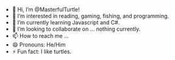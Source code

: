 - 👋 Hi, I’m @MasterfulTurtle!
- 👀 I’m interested in reading, gaming, fishing, and programming.
- 🌱 I’m currently learning Javascript and C#.
- 💞️ I’m looking to collaborate on ... nothing currently.
- 📫 How to reach me ...
- 😄 Pronouns: He/Him
- ⚡ Fun fact: I like turtles.

<!---
MasterfulTurtle/MasterfulTurtle is a ✨ special ✨ repository because its `README.md` (this file) appears on your GitHub profile.
You can click the Preview link to take a look at your changes.
--->
